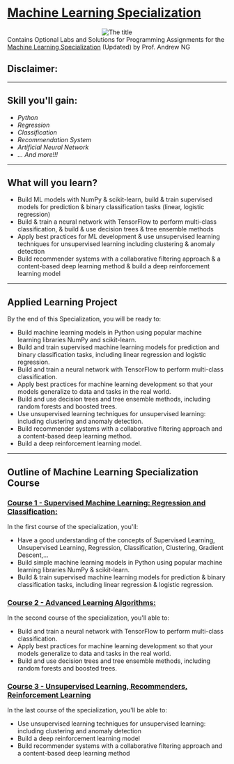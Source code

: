 # [Machine Learning Specialization](https://www.coursera.org/specializations/machine-learning-introduction?#courses)

<center>
  <img src="https://github.com/vhoang1206/Coursera-Machine-Learning-Specialization/blob/main/Resources/Title.png" alt="The title">
</center>
Contains Optional Labs and Solutions for Programming Assignments for the <a href = "https://www.coursera.org/specializations/machine-learning-introduction?#outcomes" target = "_blank">Machine Learning Specialization</a> (Updated) by Prof. Andrew NG

## Disclaimer:

---
## Skill you'll gain:
- _Python_
- _Regression_
- _Classification_
- _Recommendation System_
- _Artificial Neural Network_
- _...
And more!!!_

---

## What will you learn?

* Build ML models with NumPy & scikit-learn, build & train supervised models for prediction & binary classification tasks (linear, logistic regression)
* Build & train a neural network with TensorFlow to perform multi-class classification, & build & use decision trees & tree ensemble methods
* Apply best practices for ML development & use unsupervised learning techniques for unsupervised learning including clustering & anomaly detection
* Build recommender systems with a collaborative filtering approach & a content-based deep learning method & build a deep reinforcement learning model
---
## Applied Learning Project
By the end of this Specialization, you will be ready to:
* Build machine learning models in Python using popular machine learning libraries NumPy and scikit-learn.
* Build and train supervised machine learning models for prediction and binary classification tasks, including linear regression and logistic regression.
* Build and train a neural network with TensorFlow to perform multi-class classification.
* Apply best practices for machine learning development so that your models generalize to data and tasks in the real world.
* Build and use decision trees and tree ensemble methods, including random forests and boosted trees.
* Use unsupervised learning techniques for unsupervised learning: including clustering and anomaly detection.
* Build recommender systems with a collaborative filtering approach and a content-based deep learning method.
* Build a deep reinforcement learning model.
---
## Outline of Machine Learning Specialization Course
### [Course 1 - Supervised Machine Learning: Regression and Classification:](https://github.com/vhoang1206/Coursera-Machine-Learning-Specialization/tree/main/Course%201%20-%20Supervised%20Machine%20Learning-%20Regression%20and%20Classification)
In the first course of the specialization, you'll:
* Have a good understanding of the concepts of Supervised Learning, Unsupervised Learning, Regression, Classification, Clustering, Gradient Descent,...
* Build simple machine learning models in Python using popular machine learning libraries NumPy & scikit-learn.
* Build & train supervised machine learning models for prediction & binary classification tasks, including linear regression & logistic regression.
### [Course 2 - Advanced Learning Algorithms:](https://github.com/vhoang1206/Coursera-Machine-Learning-Specialization/tree/main/Course%202%20-%20Advanced%20Learning%20Algorithms)
In the second course of the specialization, you'll able to:
* Build and train a neural network with TensorFlow to perform multi-class classification.
* Apply best practices for machine learning development so that your models generalize to data and tasks in the real world.
* Build and use decision trees and tree ensemble methods, including random forests and boosted trees.
### [Course 3 - Unsupervised Learning, Recommenders, Reinforcement Learning](https://github.com/vhoang1206/Coursera-Machine-Learning-Specialization/tree/main/Course%203%20-%20Unsupervised%20Learning%2C%20Recommenders%2C%20Reinforcement%20Learning)
In the last course of the specialization, you'll be able to:
* Use unsupervised learning techniques for unsupervised learning: including clustering and anomaly detection
* Build a deep reinforcement learning model
* Build recommender systems with a collaborative filtering approach and a content-based deep learning method
